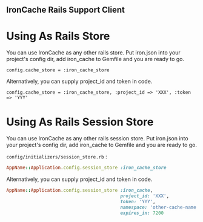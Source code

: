 IronCache Rails Support Client
-------------


Using As Rails Store
====================

You can use IronCache as any other rails store. Put iron.json into your project's config dir, add iron_cache to Gemfile and you are ready to go.

    config.cache_store = :iron_cache_store

Alternatively, you can supply project_id and token in code.

    config.cache_store = :iron_cache_store, :project_id => 'XXX', :token => 'YYY'


Using As Rails Session Store
====================

You can use IronCache as any other rails session store. Put iron.json into your project's config dir, add iron_cache to Gemfile and you are ready to go.

`config/initializers/session_store.rb` :

```ruby
AppName::Application.config.session_store :iron_cache_store
```

Alternatively, you can supply project_id and token in code.

```ruby
AppName::Application.config.session_store :iron_cache,
                                          project_id: 'XXX',
                                          token: 'YYY',
                                          namespace: 'other-cache-name',
                                          expires_in: 7200
```

